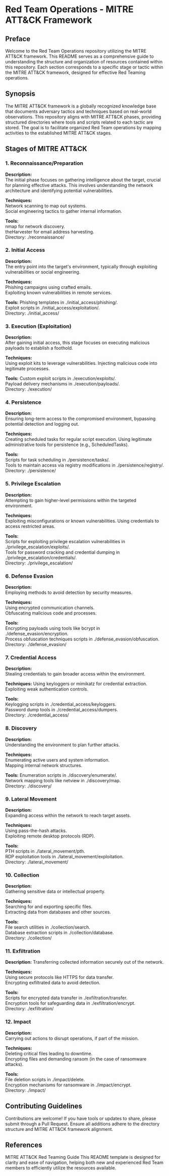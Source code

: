 # Red Team Operations - MITRE ATT&CK Framework
## Preface 

Welcome to the Red Team Operations repository utilizing the MITRE ATT&CK framework. This README serves as a comprehensive guide to understanding the structure and organization of resources contained within this repository. Each section corresponds to a specific stage or tactic within the MITRE ATT&CK framework, designed for effective Red Teaming operations.

## Synopsis 

The MITRE ATT&CK framework is a globally recognized knowledge base that documents adversary tactics and techniques based on real-world observations. This repository aligns with MITRE ATT&CK phases, providing structured directories where tools and scripts related to each tactic are stored. The goal is to facilitate organized Red Team operations by mapping activities to the established MITRE ATT&CK stages.

## Stages of MITRE ATT&CK

### 1. Reconnaissance/Preparation 
**Description:**  
The initial phase focuses on gathering intelligence about the target, crucial for planning effective attacks. This involves understanding the network architecture and identifying potential vulnerabilities.

**Techniques:**   
Network scanning to map out systems.  
Social engineering tactics to gather internal information.  

**Tools:**  
nmap for network discovery.  
theHarvester for email address harvesting.  
Directory: ./reconnaissance/  

### 2. Initial Access 
**Description:**  
The entry point into the target's environment, typically through exploiting vulnerabilities or social engineering.

**Techniques:**  
Phishing campaigns using crafted emails.  
Exploiting known vulnerabilities in remote services.  

**Tools:**
Phishing templates in ./initial_access/phishing/.  
Exploit scripts in ./initial_access/exploitation/.  
Directory: ./initial_access/  

### 3. Execution (Exploitation) 
**Description:**  
After gaining initial access, this stage focuses on executing malicious payloads to establish a foothold.

**Techniques:**  
Using exploit kits to leverage vulnerabilities.
Injecting malicious code into legitimate processes.

**Tools:**
Custom exploit scripts in ./execution/exploits/.  
Payload delivery mechanisms in ./execution/payloads/.  
Directory: ./execution/  

### 4. Persistence 
**Description:**  
Ensuring long-term access to the compromised environment, bypassing potential detection and logging out.

**Techniques:**  
Creating scheduled tasks for regular script execution.
Using legitimate administrative tools for persistence (e.g., ScheduledTasks).

**Tools:**  
Scripts for task scheduling in ./persistence/tasks/.  
Tools to maintain access via registry modifications in ./persistence/registry/.  
Directory: ./persistence/  

### 5. Privilege Escalation 
**Description:**  
Attempting to gain higher-level permissions within the targeted environment.

**Techniques:**  
Exploiting misconfigurations or known vulnerabilities.
Using credentials to access restricted areas.

**Tools:**  
Scripts for exploiting privilege escalation vulnerabilities in ./privilege_escalation/exploits/.  
Tools for password cracking and credential dumping in ./privilege_escalation/credentials/.  
Directory: ./privilege_escalation/  

### 6. Defense Evasion 
**Description:**  
Employing methods to avoid detection by security measures.

**Techniques:**  
Using encrypted communication channels.  
Obfuscating malicious code and processes.

**Tools:**  
Encrypting payloads using tools like bcrypt in ./defense_evasion/encryption.  
Process obfuscation techniques scripts in ./defense_evasion/obfuscation.  
Directory: ./defense_evasion/

### 7. Credential Access 
**Description:**  
Stealing credentials to gain broader access within the environment.

**Techniques:**
Using keyloggers or mimikatz for credential extraction.  
Exploiting weak authentication controls.  

**Tools:**  
Keylogging scripts in ./credential_access/keyloggers.  
Password dump tools in ./credential_access/dumpers.  
Directory: ./credential_access/  

### 8. Discovery 
**Description:**  
Understanding the environment to plan further attacks.

**Techniques:**  
Enumerating active users and system information.  
Mapping internal network structures.  

**Tools:**
Enumeration scripts in ./discovery/enumerate/.  
Network mapping tools like netview in ./discovery/map.  
Directory: ./discovery/  

### 9. Lateral Movement 
**Description:**  
Expanding access within the network to reach target assets.

**Techniques:**  
Using pass-the-hash attacks.  
Exploiting remote desktop protocols (RDP).  

**Tools:**  
PTH scripts in ./lateral_movement/pth.  
RDP exploitation tools in ./lateral_movement/exploitation.  
Directory: ./lateral_movement/

### 10. Collection 
**Description:**  
Gathering sensitive data or intellectual property.

**Techniques:**  
Searching for and exporting specific files.  
Extracting data from databases and other sources.  

**Tools:**  
File search utilities in ./collection/search.  
Database extraction scripts in ./collection/database.  
Directory: ./collection/

### 11. Exfiltration 
**Description:** 
Transferring collected information securely out of the network.

**Techniques:**  
Using secure protocols like HTTPS for data transfer.  
Encrypting exfiltrated data to avoid detection.  

**Tools:**  
Scripts for encrypted data transfer in ./exfiltration/transfer.  
Encryption tools for safeguarding data in ./exfiltration/encrypt.  
Directory: ./exfiltration/

### 12. Impact 
**Description:**  
Carrying out actions to disrupt operations, if part of the mission.

**Techniques:**  
Deleting critical files leading to downtime.  
Encrypting files and demanding ransom (in the case of ransomware attacks).  

**Tools:**  
File deletion scripts in ./impact/delete.  
Encryption mechanisms for ransomware in ./impact/encrypt.  
Directory: ./impact/

## Contributing Guidelines
Contributions are welcome! If you have tools or updates to share, please submit through a Pull Request. Ensure all additions adhere to the directory structure and MITRE ATT&CK framework alignment.

## References
MITRE ATT&CK
Red Teaming Guide
This README template is designed for clarity and ease of navigation, helping both new and experienced Red Team members to efficiently utilize the resources available.
